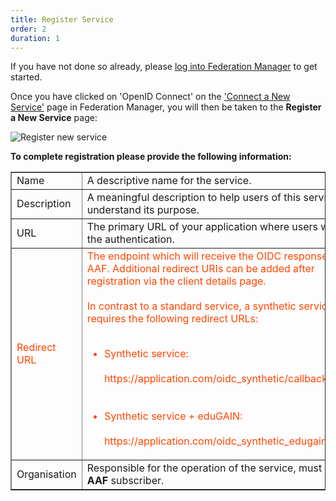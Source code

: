 ```yaml
---
title: Register Service
order: 2
duration: 1
---
```


If you have not done so already, please [log into Federation Manager](/log-into-federation-manager/01-overview) to get started.

Once you have clicked on 'OpenID Connect' on the ['Connect a New Service'](https://manager.test.aaf.edu.au/connected_services/new) page in Federation Manager, you will then be taken to the **Register a New Service** page:

![Register new service](/assets/images/connect-a-synthetic-oidc-service/register-oidc-service.png)

**To complete registration please provide the following information:**

<table border="1">
  <tbody>
    <tr>
        <td>Name</td>
        <td>A descriptive name for the service.</td>
    </tr>
    <tr>
        <td>Description</td>
        <td>A meaningful description to help users of this service understand its purpose.</td>
    </tr>
    <tr>
        <td>URL</td>
        <td>The primary URL of your application where users will initiate the authentication.</td>
    </tr>
    <tr>
        <td style="color: orangered;">Redirect URL</td>
        <td style="color: orangered;">The endpoint which will receive the OIDC responses from AAF. Additional redirect URIs can be added after 
registration via the client details page.
<br><br>In contrast to a standard service, a synthetic service requires the following redirect URLs:
<br><br><ul>
        <li>Synthetic service: <br><br>https://application.com/oidc_synthetic/callback</li><br><br>
        <li>Synthetic service + eduGAIN: <br><br>https://application.com/oidc_synthetic_edugain/callback</li>
      </ul>
        </td>
    </tr>    
    <tr>
      <td>Organisation</td>
      <td>Responsible for the operation of the service, must be an <strong>AAF</strong> subscriber.</td>
    </tr>
  </tbody>
</table>